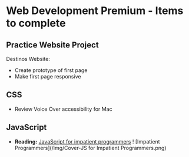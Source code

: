 # Web Development Premium - Items to complete

## Practice Website Project
 
Destinos Website:
- Create prototype of first page
- Make first page responsive 


## CSS
- Review Voice Over accessibility for Mac


## JavaScript
- **Reading:** [JavaScript for impatient programmers](https://exploringjs.com/impatient-js/index.html)
! [Impatient Programmers](/img/Cover-JS for Impatient Programmers.png)
